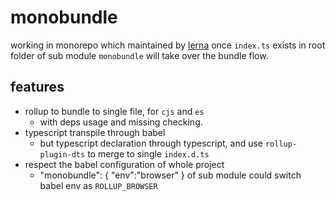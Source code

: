 # monobundle

working in monorepo which maintained by [lerna](https://github.com/lerna/lerna)
once `index.ts` exists in root folder of sub module
`monobundle` will take over the bundle flow.

## features

- rollup to bundle to single file, for `cjs` and `es`
  - with deps usage and missing checking.
- typescript transpile through babel
  - but typescript declaration through typescript, and use `rollup-plugin-dts` to merge to single `index.d.ts`
- respect the babel configuration of whole project
  - "monobundle": { "env":"browser" } of sub module could switch babel env as `ROLLUP_BROWSER`
